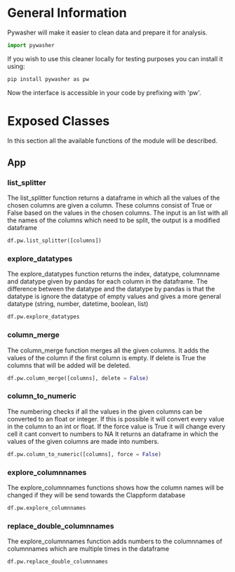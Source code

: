 # General Information
Pywasher will make it easier to clean data and prepare it for analysis.

```python
import pywasher
```

If you wish to use this cleaner locally for testing purposes you can install it using:
```bash
pip install pywasher as pw
```

Now the interface is accessible in your code by prefixing with 'pw'.

# Exposed Classes
In this section all the available functions of the module will be described.

## App
### list_splitter
The list_splitter function returns a dataframe in which all the values of the chosen columns are given a column. These columns consist of True or False based on the values in the chosen columns. 
The input is an list with all the names of the columns which need to be split, the output is a modified dataframe
```python
df.pw.list_splitter([columns])
```

### explore_datatypes
The explore_datatypes function returns the index, datatype, columnname and datatype given by pandas for each column in the dataframe. 
The difference between the datatype and the datatype by pandas is that the datatype is ignore the datatype of empty values and gives a more general datatype (string, number, datetime, boolean, list)
```python
df.pw.explore_datatypes
```

### column_merge
The column_merge function merges all the given columns. It adds the values of the column if the first column is empty. If delete is True the columns that will be added will be deleted. 
```python
df.pw.column_merge([columns], delete = False)
```

### column_to_numeric
The numbering checks if all the values in the given columns can be converted to an float or integer. If this is possible it will convert every value in the column to an int or float. If the force value is True it will change every cell it cant convert to numbers to NA
It returns an dataframe in which the values of the given columns are made into numbers.
```python
df.pw.column_to_numeric([columns], force = False)
```

### explore_columnnames
The explore_columnnames functions shows how the column names will be changed if they will be send towards the Clappform database
```python
df.pw.explore_columnnames
```

### replace_double_columnnames
The explore_columnnames function adds numbers to the columnnames of columnnames which are multiple times in the dataframe
```python
df.pw.replace_double_columnnames
```